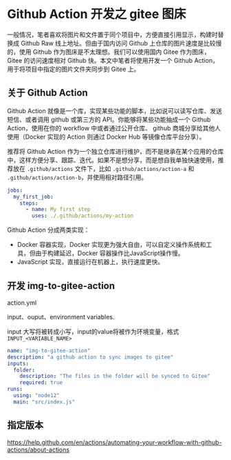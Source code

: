 # Github Action 开发之 gitee 图床

一般情况，笔者喜欢将图片和文件置于同个项目中，方便直接引用显示，构建时替换成 Github Raw 线上地址。但由于国内访问 Github 上仓库的图片速度是比较慢的，使用 Github 作为图床是不太理想。我们可以使用国内 Gitee 作为图床，Gitee 的访问速度相对 Github 快。本文中笔者将使用开发一个 Github Action，用于将项目中指定的图片文件夹同步到 Gitee 上。

## 关于 Github Action
Github Action 就像是一个库，实现某些功能的脚本，比如说可以读写仓库、发送短信、或者调用 github 或第三方的 API。你能够将某些功能抽成一个 Github Action，使用在你的 workflow 中或者通过公开仓库、 github 商城分享给其他人使用（Docker 实现的 Action 则通过 Docker Hub 等镜像仓库平台分享）。

推荐将 Github Action 作为一个独立仓库进行维护，而不是继承在某个应用的仓库中，这样方便分享、跟踪、迭代。如果不是想分享，而是想自我单独快速使用，推荐放在 `.github/actions` 文件下，比如 `.github/actions/action-a` 和 `.github/actions/action-b`，并使用相对路径引用。

```yml
jobs:
  my_first_job:
    steps:
      - name: My first step
        uses: ./.github/actions/my-action
```

Github Action 分成两类实现：
- Docker 容器实现，Docker 实现更为强大自由，可以自定义操作系统和工具，但由于构建延迟，Docker 容器操作比JavaScript操作慢。
- JavaScript 实现，直接运行在机器上，执行速度更快。

## 开发 img-to-gitee-action 

action.yml

input、ouput、environment variables.

input 大写将被转成小写，input的value将被作为环境变量，格式 `INPUT_<VARIABLE_NAME>`


```yml
name: "img-to-gitee-action"
description: "a github action to sync images to gitee"
inputs:
  folder:
    description: "The files in the folder will be synced to Gitee"
    required: true
runs:
  using: "node12"
  main: "src/index.js"
```


## 指定版本
https://help.github.com/en/actions/automating-your-workflow-with-github-actions/about-actions